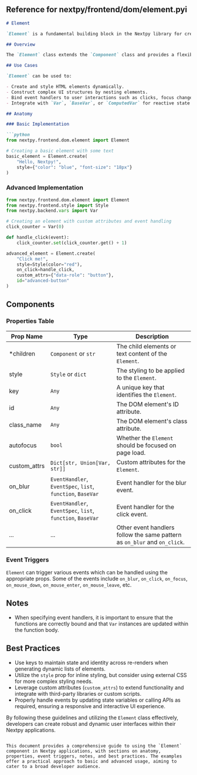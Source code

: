##  Reference for nextpy/frontend/dom/element.pyi

```markdown
# Element

`Element` is a fundamental building block in the Nextpy library for creating user interfaces. It represents a DOM (Document Object Model) element that can be used to construct complex web UIs.

## Overview

The `Element` class extends the `Component` class and provides a flexible interface for constructing and manipulating DOM elements within Nextpy applications. It encapsulates a variety of HTML element types and their attributes, as well as event handling capabilities.

## Use Cases

`Element` can be used to:

- Create and style HTML elements dynamically.
- Construct complex UI structures by nesting elements.
- Bind event handlers to user interactions such as clicks, focus changes, and mouse movements.
- Integrate with `Var`, `BaseVar`, or `ComputedVar` for reactive state management.

## Anatomy

### Basic Implementation

```python
from nextpy.frontend.dom.element import Element

# Creating a basic element with some text
basic_element = Element.create(
    "Hello, Nextpy!",
    style={"color": "blue", "font-size": "18px"}
)
```

### Advanced Implementation

```python
from nextpy.frontend.dom.element import Element
from nextpy.frontend.style import Style
from nextpy.backend.vars import Var

# Creating an element with custom attributes and event handling
click_counter = Var(0)

def handle_click(event):
    click_counter.set(click_counter.get() + 1)

advanced_element = Element.create(
    "Click me!",
    style=Style(color="red"),
    on_click=handle_click,
    custom_attrs={"data-role": "button"},
    id="advanced-button"
)
```

## Components

### Properties Table

| Prop Name     | Type                                                     | Description                                                    |
|---------------|----------------------------------------------------------|----------------------------------------------------------------|
| *children     | `Component` or `str`                                     | The child elements or text content of the `Element`.           |
| style         | `Style` or `dict`                                        | The styling to be applied to the `Element`.                    |
| key           | `Any`                                                    | A unique key that identifies the `Element`.                    |
| id            | `Any`                                                    | The DOM element's ID attribute.                                |
| class_name    | `Any`                                                    | The DOM element's class attribute.                             |
| autofocus     | `bool`                                                   | Whether the `Element` should be focused on page load.          |
| custom_attrs  | `Dict[str, Union[Var, str]]`                             | Custom attributes for the `Element`.                           |
| on_blur       | `EventHandler`, `EventSpec`, `list`, `function`, `BaseVar` | Event handler for the blur event.                             |
| on_click      | `EventHandler`, `EventSpec`, `list`, `function`, `BaseVar` | Event handler for the click event.                            |
| ...           | ...                                                      | Other event handlers follow the same pattern as `on_blur` and `on_click`. |

### Event Triggers

`Element` can trigger various events which can be handled using the appropriate props. Some of the events include `on_blur`, `on_click`, `on_focus`, `on_mouse_down`, `on_mouse_enter`, `on_mouse_leave`, etc.

## Notes

- When specifying event handlers, it is important to ensure that the functions are correctly bound and that `Var` instances are updated within the function body.

## Best Practices

- Use keys to maintain state and identity across re-renders when generating dynamic lists of elements.
- Utilize the `style` prop for inline styling, but consider using external CSS for more complex styling needs.
- Leverage custom attributes (`custom_attrs`) to extend functionality and integrate with third-party libraries or custom scripts.
- Properly handle events by updating state variables or calling APIs as required, ensuring a responsive and interactive UI experience.

By following these guidelines and utilizing the `Element` class effectively, developers can create robust and dynamic user interfaces within their Nextpy applications.
```

This document provides a comprehensive guide to using the `Element` component in Nextpy applications, with sections on anatomy, properties, event triggers, notes, and best practices. The examples offer a practical approach to basic and advanced usage, aiming to cater to a broad developer audience.